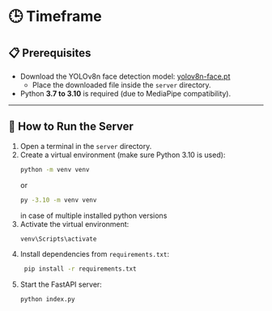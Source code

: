 # 🕒 Timeframe

## 📋 Prerequisites

- Download the YOLOv8n face detection model:
  [yolov8n-face.pt](https://github.com/akanametov/yolo-face/releases/download/v0.0.0/yolov8n-face.pt)
  - Place the downloaded file inside the `server` directory.
- Python **3.7 to 3.10** is required (due to MediaPipe compatibility).

---

## 🚀 How to Run the Server

1. Open a terminal in the `server` directory.
2. Create a virtual environment (make sure Python 3.10 is used):
   ```bash
   python -m venv venv
   ```
   or 
   ```bash
   py -3.10 -m venv venv
   ```
   in case of multiple installed python versions
3. Activate the virtual environment:
   ```bash
   venv\Scripts\activate
   ```
4. Install dependencies from `requirements.txt`:
   ```bash
    pip install -r requirements.txt
   ```
5. Start the FastAPI server:
   ```bash
   python index.py
   ```